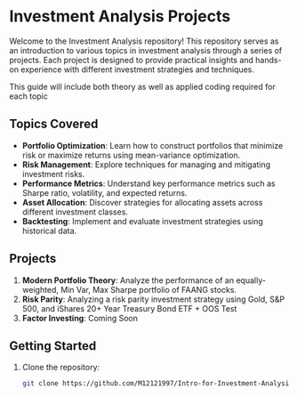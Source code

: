 # Investment Analysis Projects

Welcome to the Investment Analysis repository! This repository serves as an introduction to various topics in investment analysis through a series of projects. Each project is designed to provide practical insights and hands-on experience with different investment strategies and techniques.

This guide will include both theory as well as applied coding required for each topic

## Topics Covered

- **Portfolio Optimization**: Learn how to construct portfolios that minimize risk or maximize returns using mean-variance optimization.
- **Risk Management**: Explore techniques for managing and mitigating investment risks.
- **Performance Metrics**: Understand key performance metrics such as Sharpe ratio, volatility, and expected returns.
- **Asset Allocation**: Discover strategies for allocating assets across different investment classes.
- **Backtesting**: Implement and evaluate investment strategies using historical data.

## Projects

1. **Modern Portfolio Theory**: Analyze the performance of an equally-weighted, Min Var, Max Sharpe portfolio of FAANG stocks.
2. **Risk Parity**: Analyzing a risk parity investment strategy using Gold, S&P 500, and iShares 20+ Year Treasury Bond ETF + OOS Test
3. **Factor Investing**: Coming Soon

## Getting Started

1. Clone the repository:
   ```bash
   git clone https://github.com/M12121997/Intro-for-Investment-Analysis.git

